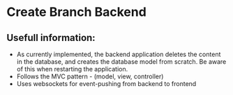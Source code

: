 # Create Branch Backend

## Usefull information: 
* As currently implemented, the backend application deletes the content in the database, and creates the database model from scratch. Be aware of this when restarting the application.
* Follows the MVC pattern - (model, view, controller)
* Uses websockets for event-pushing from backend to frontend